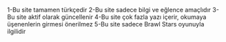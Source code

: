 1-Bu site tamamen türkçedir
2-Bu site sadece bilgi ve eğlence amaçlıdır
3-Bu site aktif olarak güncellenir
4-Bu site çok fazla yazı içerir, okumaya üşenenlerin girmesi önerilmez
5-Bu site sadece Brawl Stars oyunuyla ilgilidir
